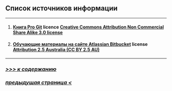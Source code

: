 ## **Список источников информации**

---

1. #### [Книга Pro Git][1] licence [Creative Commons Attribution Non Commercial Share Alike 3.0 license][2]
2. #### [Обучающие материалы на сайте Atlassian Bitbucket][3] license [Attribution 2.5 Australia (CC BY 2.5 AU)][4]

---

### [*>>> к содержанию*](./readme.md)
### [*предыдущая страница <*](./git_tag.md)

[1]: https://git-scm.com/book/ru/v2
[2]: https://creativecommons.org/licenses/by-nc-sa/3.0/
[3]: https://www.atlassian.com/ru/git/tutorials/learn-git-with-bitbucket-cloud
[4]: https://creativecommons.org/licenses/by/2.5/au/